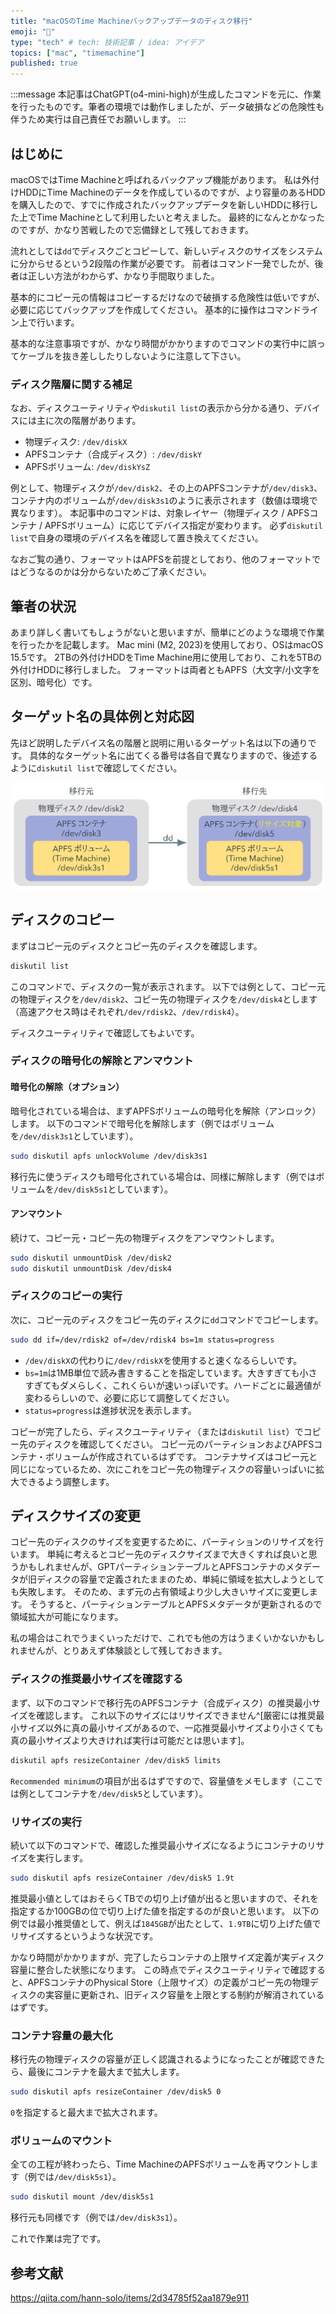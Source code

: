 ```yaml
---
title: "macOSのTime Machineバックアップデータのディスク移行"
emoji: "🍎"
type: "tech" # tech: 技術記事 / idea: アイデア
topics: ["mac", "timemachine"]
published: true
---
```


:::message
本記事はChatGPT(o4-mini-high)が生成したコマンドを元に、作業を行ったものです。筆者の環境では動作しましたが、データ破損などの危険性も伴うため実行は自己責任でお願いします。
:::

## はじめに

macOSではTime Machineと呼ばれるバックアップ機能があります。
私は外付けHDDにTime Machineのデータを作成しているのですが、より容量のあるHDDを購入したので、すでに作成されたバックアップデータを新しいHDDに移行した上でTime Machineとして利用したいと考えました。
最終的になんとかなったのですが、かなり苦戦したので忘備録として残しておきます。

流れとしては`dd`でディスクごとコピーして、新しいディスクのサイズをシステムに分からせるという2段階の作業が必要です。
前者はコマンド一発でしたが、後者は正しい方法がわからず、かなり手間取りました。

基本的にコピー元の情報はコピーするだけなので破損する危険性は低いですが、必要に応じてバックアップを作成してください。
基本的に操作はコマンドライン上で行います。

基本的な注意事項ですが、かなり時間がかかりますのでコマンドの実行中に誤ってケーブルを抜き差ししたりしないように注意して下さい。

### ディスク階層に関する補足

なお、ディスクユーティリティや`diskutil list`の表示から分かる通り、デバイスには主に次の階層があります。

- 物理ディスク: `/dev/diskX`
- APFSコンテナ（合成ディスク）: `/dev/diskY`
- APFSボリューム: `/dev/diskYsZ`

例として、物理ディスクが`/dev/disk2`、その上のAPFSコンテナが`/dev/disk3`、コンテナ内のボリュームが`/dev/disk3s1`のように表示されます（数値は環境で異なります）。
本記事中のコマンドは、対象レイヤー（物理ディスク / APFSコンテナ / APFSボリューム）に応じてデバイス指定が変わります。
必ず`diskutil list`で自身の環境のデバイス名を確認して置き換えてください。

なおご覧の通り、フォーマットはAPFSを前提としており、他のフォーマットではどうなるのかは分からないためご了承ください。

## 筆者の状況

あまり詳しく書いてもしょうがないと思いますが、簡単にどのような環境で作業を行ったかを記載します。
Mac mini (M2, 2023)を使用しており、OSはmacOS 15.5です。
2TBの外付けHDDをTime Machine用に使用しており、これを5TBの外付けHDDに移行しました。
フォーマットは両者ともAPFS（大文字/小文字を区別、暗号化）です。

## ターゲット名の具体例と対応図

先ほど説明したデバイス名の階層と説明に用いるターゲット名は以下の通りです。
具体的なターゲット名に出てくる番号は各自で異なりますので、後述するように`diskutil list`で確認してください。

![](/images/tikz-macos-timemachine-migration/macos-timemachine-migration.png)

## ディスクのコピー

まずはコピー元のディスクとコピー先のディスクを確認します。

```bash
diskutil list
```

このコマンドで、ディスクの一覧が表示されます。
以下では例として、コピー元の物理ディスクを`/dev/disk2`、コピー先の物理ディスクを`/dev/disk4`とします（高速アクセス時はそれぞれ`/dev/rdisk2`、`/dev/rdisk4`）。

ディスクユーティリティで確認してもよいです。

### ディスクの暗号化の解除とアンマウント

#### 暗号化の解除（オプション）

暗号化されている場合は、まずAPFSボリュームの暗号化を解除（アンロック）します。
以下のコマンドで暗号化を解除します（例ではボリュームを`/dev/disk3s1`としています）。

```bash
sudo diskutil apfs unlockVolume /dev/disk3s1
```

移行先に使うディスクも暗号化されている場合は、同様に解除します（例ではボリュームを`/dev/disk5s1`としています）。

#### アンマウント

続けて、コピー元・コピー先の物理ディスクをアンマウントします。

```bash
sudo diskutil unmountDisk /dev/disk2
sudo diskutil unmountDisk /dev/disk4
```

### ディスクのコピーの実行

次に、コピー元のディスクをコピー先のディスクに`dd`コマンドでコピーします。

```bash
sudo dd if=/dev/rdisk2 of=/dev/rdisk4 bs=1m status=progress
```

- `/dev/diskX`の代わりに`/dev/rdiskX`を使用すると速くなるらしいです。
- `bs=1m`は1MB単位で読み書きすることを指定しています。大きすぎても小さすぎてもダメらしく、これくらいが速いっぽいです。ハードごとに最適値が変わるらしいので、必要に応じて調整してください。
- `status=progress`は進捗状況を表示します。

コピーが完了したら、ディスクユーティリティ（または`diskutil list`）でコピー先のディスクを確認してください。
コピー元のパーティションおよびAPFSコンテナ・ボリュームが作成されているはずです。
コンテナサイズはコピー元と同じになっているため、次にこれをコピー先の物理ディスクの容量いっぱいに拡大できるよう調整します。

## ディスクサイズの変更

コピー先のディスクのサイズを変更するために、パーティションのリサイズを行います。
単純に考えるとコピー先のディスクサイズまで大きくすれば良いと思うかもしれませんが、GPTパーティションテーブルとAPFSコンテナのメタデータが旧ディスクの容量で定義されたままのため、単純に領域を拡大しようとしても失敗します。
そのため、まず元の占有領域より少し大きいサイズに変更します。
そうすると、パーティションテーブルとAPFSメタデータが更新されるので領域拡大が可能になります。

私の場合はこれでうまくいっただけで、これでも他の方はうまくいかないかもしれませんが、とりあえず体験談として残しておきます。

### ディスクの推奨最小サイズを確認する

まず、以下のコマンドで移行先のAPFSコンテナ（合成ディスク）の推奨最小サイズを確認します。
これ以下のサイズにはリサイズできません^[厳密には推奨最小サイズ以外に真の最小サイズがあるので、一応推奨最小サイズより小さくても真の最小サイズより大きければ実行は可能だとは思います]。

```bash
diskutil apfs resizeContainer /dev/disk5 limits
```

`Recommended minimum`の項目が出るはずですので、容量値をメモします（ここでは例としてコンテナを`/dev/disk5`としています）。

### リサイズの実行

続いて以下のコマンドで、確認した推奨最小サイズになるようにコンテナのリサイズを実行します。

```bash
sudo diskutil apfs resizeContainer /dev/disk5 1.9t
```

推奨最小値としてはおそらくTBでの切り上げ値が出ると思いますので、それを指定するか100GBの位で切り上げた値を指定するのが良いと思います。
以下の例では最小推奨値として、例えば`1845GB`が出たとして、`1.9TB`に切り上げた値でリサイズするというような状況です。

かなり時間がかかりますが、完了したらコンテナの上限サイズ定義が実ディスク容量に整合した状態になります。
この時点でディスクユーティリティで確認すると、APFSコンテナのPhysical Store（上限サイズ）の定義がコピー先の物理ディスクの実容量に更新され、旧ディスク容量を上限とする制約が解消されているはずです。

### コンテナ容量の最大化

移行先の物理ディスクの容量が正しく認識されるようになったことが確認できたら、最後にコンテナを最大まで拡大します。

```bash
sudo diskutil apfs resizeContainer /dev/disk5 0
```

`0`を指定すると最大まで拡大されます。

### ボリュームのマウント

全ての工程が終わったら、Time MachineのAPFSボリュームを再マウントします（例では`/dev/disk5s1`）。

```bash
sudo diskutil mount /dev/disk5s1
```

移行元も同様です（例では`/dev/disk3s1`）。

これで作業は完了です。

## 参考文献

<https://qiita.com/hann-solo/items/2d34785f52aa1879e911>

<!-- https://chatgpt.com/share/685a4de9-17d8-800f-b226-d8a5448dcccb -->
